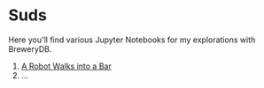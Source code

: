 # Suds

Here you'll find various Jupyter Notebooks for my explorations with BreweryDB.

1. [A Robot Walks into a Bar](https://github.com/mrstepanovic/suds/blob/master/beer_clustering.ipynb)
2. ...
